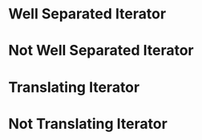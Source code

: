 # Well Separated Iterator

# Not Well Separated Iterator

# Translating Iterator

# Not Translating Iterator